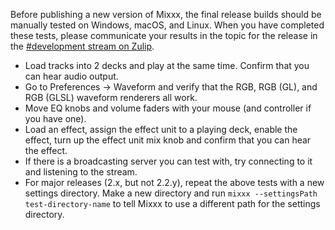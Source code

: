 Before publishing a new version of Mixxx, the final release builds
should be manually tested on Windows, macOS, and Linux. When you have
completed these tests, please communicate your results in the topic for
the release in the [\#development stream on
Zulip](https://mixxx.zulipchat.com/#narrow/stream/109171-development).

  - Load tracks into 2 decks and play at the same time. Confirm that you
    can hear audio output.
  - Go to Preferences -\> Waveform and verify that the RGB, RGB (GL),
    and RGB (GLSL) waveform renderers all work.
  - Move EQ knobs and volume faders with your mouse (and controller if
    you have one).
  - Load an effect, assign the effect unit to a playing deck, enable the
    effect, turn up the effect unit mix knob and confirm that you can
    hear the effect.
  - If there is a broadcasting server you can test with, try connecting
    to it and listening to the stream.
  - For major releases (2.x, but not 2.2.y), repeat the above tests with
    a new settings directory. Make a new directory and run `mixxx
    --settingsPath test-directory-name` to tell Mixxx to use a different
    path for the settings directory.
